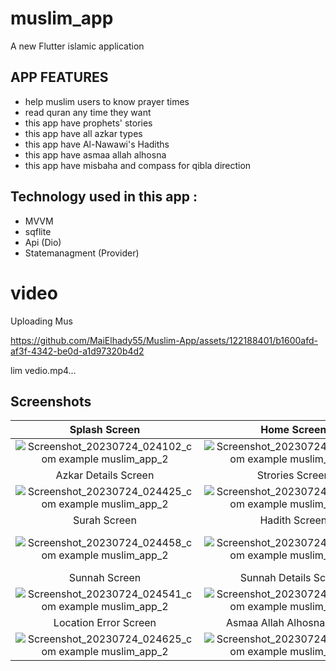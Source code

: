 # muslim_app

A new Flutter islamic application 

## APP FEATURES 

- help muslim users to know prayer times
- read quran any time they want 
- this app have prophets' stories
- this app have all azkar types
- this app have Al-Nawawi's Hadiths
- this app have asmaa allah alhosna
- this app have misbaha and compass for qibla direction

## Technology used in this app :

- MVVM
- sqflite
- Api (Dio)
- Statemanagment (Provider)

# video

Uploading Mus

https://github.com/MaiElhady55/Muslim-App/assets/122188401/b1600afd-af3f-4342-be0d-a1d97320b4d2
 
lim vedio.mp4…



## Screenshots

  Splash Screen                 |     Home Screen          |    Setting Screen     | Azkar Screen 
:-------------------------:|:-------------------------:|:-------------------------:|:-------------------------:
![Screenshot_20230724_024102_com example muslim_app_2](https://github.com/MaiElhady55/Muslim-App/assets/122188401/ed6e534c-c995-4bf5-95d3-780ea2e769d1)|![Screenshot_20230724_024325_com example muslim_app_2](https://github.com/MaiElhady55/Muslim-App/assets/122188401/db85537e-b94c-4993-b2d6-ad3d1b121bc0)|![Screenshot_20230724_024352_com example muslim_app_2](https://github.com/MaiElhady55/Muslim-App/assets/122188401/2b1d8639-c292-42c1-8486-442a2f178158)|![Screenshot_20230724_024418_com example muslim_app_2](https://github.com/MaiElhady55/Muslim-App/assets/122188401/c74da517-21b5-4504-bae4-2757018277d5)
  Azkar Details Screen                 |     Strories Screen          |    Strories Details Screen     | Quran Screen 
![Screenshot_20230724_024425_com example muslim_app_2](https://github.com/MaiElhady55/Muslim-App/assets/122188401/e5b5a27f-a188-4f49-8241-88b38ca4224a)|![Screenshot_20230724_024432_com example muslim_app_2](https://github.com/MaiElhady55/Muslim-App/assets/122188401/5a39ed30-8555-42ec-8aa5-864f7fa59cf7)|![Screenshot_20230724_024436_com example muslim_app_2](https://github.com/MaiElhady55/Muslim-App/assets/122188401/49436587-2a10-45d2-be05-0bde36181b11)|![Screenshot_20230724_024446_com example muslim_app_2](https://github.com/MaiElhady55/Muslim-App/assets/122188401/7a57d684-2961-4d44-98ba-f28d59ab5ce3)
  Surah Screen                 |     Hadith Screen          |    Hadith Details Screen     | Hijri calendar Screen 
![Screenshot_20230724_024458_com example muslim_app_2](https://github.com/MaiElhady55/Muslim-App/assets/122188401/b77d5942-7e09-47ed-8b8d-d683caf0d610)|![Screenshot_20230724_024521_com example muslim_app_2](https://github.com/MaiElhady55/Muslim-App/assets/122188401/8e190c30-9aa7-45a3-9a04-2ade4d636fba)|![Screenshot_20230724_024525_com example muslim_app_2](https://github.com/MaiElhady55/Muslim-App/assets/122188401/37ce2eff-ac61-4aab-adb9-57edb330b0f7)|!![Screenshot_20230724_024533_com example muslim_app_2](https://github.com/MaiElhady55/Muslim-App/assets/122188401/5406e24f-0481-450d-8261-b319fb9e8109)
  Sunnah Screen                 |     Sunnah Details Screen          |    Tasbeh Screen     | Qibla Screen 
![Screenshot_20230724_024541_com example muslim_app_2](https://github.com/MaiElhady55/Muslim-App/assets/122188401/114fcd73-73e0-4df8-a9bf-f30471d0fe94)|![Screenshot_20230724_024546_com example muslim_app_2](https://github.com/MaiElhady55/Muslim-App/assets/122188401/659d5dc7-db32-4ded-8d36-5eb1bdb34e32)|![Screenshot_20230724_024601_com example muslim_app_2](https://github.com/MaiElhady55/Muslim-App/assets/122188401/9a12a928-0435-4f1e-ad01-2e4bb079d61d)|![Screenshot_20230724_024612_com example muslim_app_2](https://github.com/MaiElhady55/Muslim-App/assets/122188401/74705a6a-7ccc-4688-b7a0-53f94197a9b3)
  Location Error Screen                 |     Asmaa Allah Alhosna Screen          |    Asmaa Allah Alhosna Dialog Screen 
![Screenshot_20230724_024625_com example muslim_app_2](https://github.com/MaiElhady55/Muslim-App/assets/122188401/10c72630-4854-4e2c-ad34-4930e3fcd3c0)|![Screenshot_20230724_024644_com example muslim_app_2](https://github.com/MaiElhady55/Muslim-App/assets/122188401/216089d3-8bb5-4335-ba5b-31934793e58a)|![Screenshot_20230724_024652_com example muslim_app_2](https://github.com/MaiElhady55/Muslim-App/assets/122188401/4892e380-2f1a-44bf-93fb-1b7b3cd2a14f)




